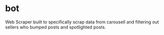 # bot

Web Scraper built to specifically scrap data from carousell and filtering out sellers who bumped posts and spotlighted posts.

